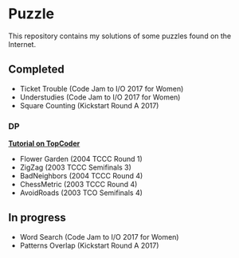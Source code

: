 # Puzzle

This repository contains my solutions of some puzzles found on the Internet.

## Completed

- Ticket Trouble (Code Jam to I/O 2017 for Women)
- Understudies (Code Jam to I/O 2017 for Women)
- Square Counting (Kickstart Round A 2017)

### DP
[**Tutorial on TopCoder**](https://www.topcoder.com/community/data-science/data-science-tutorials/dynamic-programming-from-novice-to-advanced/)
- Flower Garden (2004 TCCC Round 1)
- ZigZag (2003 TCCC Semifinals 3)
- BadNeighbors (2004 TCCC Round 4)
- ChessMetric (2003 TCCC Round 4)
- AvoidRoads (2003 TCO Semifinals 4)

## In progress

- Word Search (Code Jam to I/O 2017 for Women)
- Patterns Overlap (Kickstart Round A 2017)